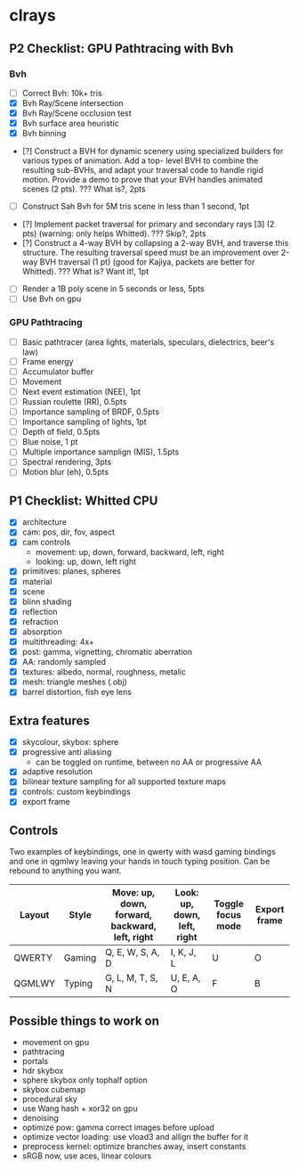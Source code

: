 # clrays

## P2 Checklist: GPU Pathtracing with Bvh
### Bvh
- [ ] Correct Bvh: 10k+ tris
- [x] Bvh Ray/Scene intersection
- [x] Bvh Ray/Scene occlusion test
- [x] Bvh surface area heuristic
- [x] Bvh binning
- [?] Construct a BVH for dynamic scenery using specialized builders for various types of animation. Add a top-
level BVH to combine the resulting sub-BVHs, and adapt your traversal code to handle rigid motion. Provide
a demo to prove that your BVH handles animated scenes (2 pts). ??? What is?, 2pts
- [ ] Construct Sah Bvh for 5M tris scene in less than 1 second, 1pt
- [?] Implement packet traversal for primary and secondary rays [3] (2 pts) (warning: only helps Whitted). ??? Skip?, 2pts
- [?] Construct a 4-way BVH by collapsing a 2-way BVH, and traverse this structure. The resulting traversal speed
must be an improvement over 2-way BVH traversal (1 pt) (good for Kajiya, packets are better for Whitted). ??? What is? Want it!, 1pt
- [ ] Render a 1B poly scene in 5 seconds or less, 5pts
- [ ] Use Bvh on gpu
### GPU Pathtracing
- [ ] Basic pathtracer (area lights, materials, speculars, dielectrics, beer's law)
- [  ] Frame energy
- [  ] Accumulator buffer
- [  ] Movement
- [  ] Next event estimation (NEE), 1pt
- [  ] Russian roulette (RR), 0.5pts
- [  ] Importance sampling of BRDF, 0.5pts
- [  ] Importance sampling of lights, 1pt
- [  ] Depth of field, 0.5pts
- [  ] Blue noise, 1 pt
- [  ] Multiple importance samplign (MIS), 1.5pts
- [  ] Spectral rendering, 3pts
- [  ] Motion blur (eh), 0.5pts

## P1 Checklist: Whitted CPU
- [x] architecture
- [x] cam: pos, dir, fov, aspect
- [x] cam controls
  - movement: up, down, forward, backward, left, right
  - looking: up, down, left right
- [x] primitives: planes, spheres
- [x] material
- [x] scene
- [x] blinn shading
- [x] reflection
- [x] refraction
- [x] absorption
- [x] multithreading: 4x+
- [x] post: gamma, vignetting, chromatic aberration
- [x] AA: randomly sampled
- [x] textures: albedo, normal, roughness, metalic
- [x] mesh: triangle meshes (.obj)
- [x] barrel distortion, fish eye lens

## Extra features
- [x] skycolour, skybox: sphere
- [x] progressive anti aliasing
  - can be toggled on runtime, between no AA or progressive AA
- [x] adaptive resolution
- [x] bilinear texture sampling for all supported texture maps
- [x] controls: custom keybindings
- [x] export frame

## Controls

Two examples of keybindings, one in qwerty with wasd gaming bindings and one in qgmlwy leaving your hands in touch typing position.
Can be rebound to anything you want.

Layout  | Style | Move: up, down, forward, backward, left, right | Look: up, down, left, right | Toggle focus mode | Export frame
--------|-------|------------------------------------------------|-----------------------------|-------------------|---------------
QWERTY  |Gaming | Q, E, W, S, A, D                               | I, K, J, L                  | U                 | O
QGMLWY  |Typing | G, L, M, T, S, N                               | U, E, A, O                  | F                 | B

## Possible things to work on
- movement on gpu
- pathtracing
- portals
- hdr skybox
- sphere skybox only tophalf option
- skybox cubemap
- procedural sky
- use Wang hash + xor32 on gpu
- denoising
- optimize pow: gamma correct images before upload
- optimize vector loading: use vload3 and allign the buffer for it
- preprocess kernel: optimize branches away, insert constants
- sRGB now, use aces, linear colours


